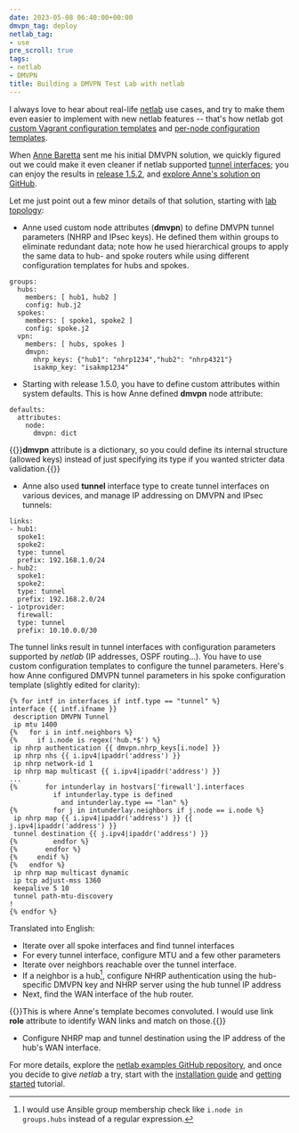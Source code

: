 ```yaml
---
date: 2023-05-08 06:40:00+00:00
dmvpn_tag: deploy
netlab_tag:
- use
pre_scroll: true
tags:
- netlab
- DMVPN
title: Building a DMVPN Test Lab with netlab
---
```

I always love to hear about real-life [netlab](https://netlab.tools/) use cases, and try to make them even easier to implement with new netlab features -- that's how netlab got [custom Vagrant configuration templates](https://blog.ipspace.net/2022/06/netsim-custom-vagrant-boxes.html) and [per-node configuration templates](https://blog.ipspace.net/2023/04/netlab-merge-config.html). 

When [Anne Baretta](/kb/NetAutJourney/index.html) sent me his initial DMVPN solution, we quickly figured out we could make it even cleaner if netlab supported [tunnel interfaces](https://netlab.tools/links/#links-tunnel); you can enjoy the results in [release 1.5.2](https://netlab.tools/release/1.5/#release-1-5-2), and [explore Anne's solution on GitHub](https://github.com/ipspace/netlab-examples/tree/master/DMVPN).
<!--more-->
Let me just point out a few minor details of that solution, starting with [lab topology](https://github.com/ipspace/netlab-examples/blob/master/DMVPN/topology.yml):

* Anne used custom node attributes (**dmvpn**) to define DMVPN tunnel parameters (NHRP and IPsec keys). He defined them within groups to eliminate redundant data; note how he used hierarchical groups to apply the same data to hub- and spoke routers while using different configuration templates for hubs and spokes.

```
groups:
  hubs:
    members: [ hub1, hub2 ]
    config: hub.j2
  spokes:
    members: [ spoke1, spoke2 ]
    config: spoke.j2
  vpn: 
    members: [ hubs, spokes ]
    dmvpn:
      nhrp_keys: {"hub1": "nhrp1234","hub2": "nhrp4321"}
      isakmp_key: "isakmp1234"
```

* Starting with release 1.5.0, you have to define custom attributes within system defaults. This is how Anne defined **dmvpn** node attribute:

```
defaults:
  attributes:
    node:
      dmvpn: dict
```

{{<note>}}**dmvpn** attribute is a dictionary, so you could define its internal structure (allowed keys) instead of just specifying its type if you wanted stricter data validation.{{</note>}}

* Anne also used **tunnel** interface type to create tunnel interfaces on various devices, and manage IP addressing on DMVPN and IPsec tunnels:

```
links:
- hub1:
  spoke1:
  spoke2:
  type: tunnel
  prefix: 192.168.1.0/24
- hub2:
  spoke1:
  spoke2:
  type: tunnel
  prefix: 192.168.2.0/24
- iotprovider:
  firewall:
  type: tunnel
  prefix: 10.10.0.0/30
```

The tunnel links result in tunnel interfaces with configuration parameters supported by _netlab_ (IP addresses, OSPF routing...). You have to use custom configuration templates to configure the tunnel parameters. Here's how Anne configured DMVPN tunnel parameters in his spoke configuration template (slightly edited for clarity):

```
{% for intf in interfaces if intf.type == "tunnel" %}
interface {{ intf.ifname }}
 description DMVPN Tunnel
 ip mtu 1400
{%   for i in intf.neighbors %}
{%     if i.node is regex('hub.*$') %}
 ip nhrp authentication {{ dmvpn.nhrp_keys[i.node] }}
 ip nhrp nhs {{ i.ipv4|ipaddr('address') }}
 ip nhrp network-id 1
 ip nhrp map multicast {{ i.ipv4|ipaddr('address') }}
...
{%       for intunderlay in hostvars['firewall'].interfaces 
           if intunderlay.type is defined
             and intunderlay.type == "lan" %}
{%         for j in intunderlay.neighbors if j.node == i.node %}
 ip nhrp map {{ i.ipv4|ipaddr('address') }} {{ j.ipv4|ipaddr('address') }} 
 tunnel destination {{ j.ipv4|ipaddr('address') }}
{%         endfor %}
{%       endfor %}
{%     endif %}
{%   endfor %}
 ip nhrp map multicast dynamic
 ip tcp adjust-mss 1360
 keepalive 5 10
 tunnel path-mtu-discovery
!
{% endfor %}
```

Translated into English:

* Iterate over all spoke interfaces and find tunnel interfaces
* For every tunnel interface, configure MTU and a few other parameters
* Iterate over neighbors reachable over the tunnel interface.
* If a neighbor is a hub[^AGM], configure NHRP authentication using the hub-specific DMVPN key and NHRP server using the hub tunnel IP address
* Next, find the WAN interface of the hub router.

[^AGM]: I would use Ansible group membership check like `i.node in groups.hubs` instead of a regular expression.

{{<note>}}This is where Anne's template becomes convoluted. I would use link **role** attribute to identify WAN links and match on those.{{</note>}}

* Configure NHRP map and tunnel destination using the IP address of the hub's WAN interface.

For more details, explore the [netlab examples GitHub repository](https://github.com/ipspace/netlab-examples/tree/master/DMVPN), and once you decide to give _netlab_ a try, start with the [installation guide](https://netlab.tools/install/) and [getting started](https://netlab.tools/tutorials/) tutorial.
